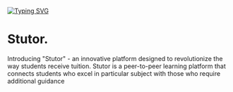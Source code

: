 [![Typing SVG](https://readme-typing-svg.demolab.com/?lines=Introducing+"Stutor";an+innovative+platform+designed;revolutionizing+the+way+of+tutions  )](https://git.io/typing-svg)
# Stutor.

Introducing "Stutor" -
an innovative platform designed to revolutionize the way students receive tuition. 
Stutor is a peer-to-peer learning platform that connects students who excel in particular subject with those who require additional guidance

